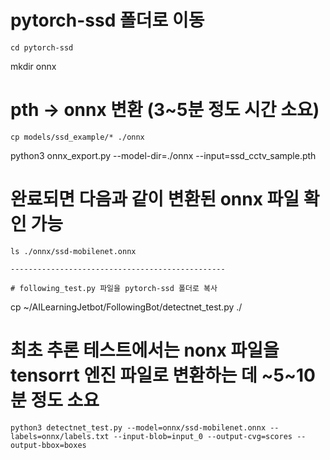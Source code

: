 # pytorch-ssd 폴더로 이동
```
cd pytorch-ssd
```
mkdir onnx

# pth -> onnx 변환 (3~5분 정도 시간 소요)
```
cp models/ssd_example/* ./onnx
```
python3 onnx_export.py --model-dir=./onnx --input=ssd_cctv_sample.pth

# 완료되면 다음과 같이 변환된 onnx 파일 확인 가능
```
ls ./onnx/ssd-mobilenet.onnx

------------------------------------------------

# following_test.py 파일을 pytorch-ssd 폴더로 복사

```
cp ~/AILearningJetbot/FollowingBot/detectnet_test.py ./

# 최초 추론 테스트에서는 nonx 파일을 tensorrt 엔진 파일로 변환하는 데 ~5~10분 정도 소요

```
python3 detectnet_test.py --model=onnx/ssd-mobilenet.onnx --labels=onnx/labels.txt --input-blob=input_0 --output-cvg=scores --output-bbox=boxes
```
